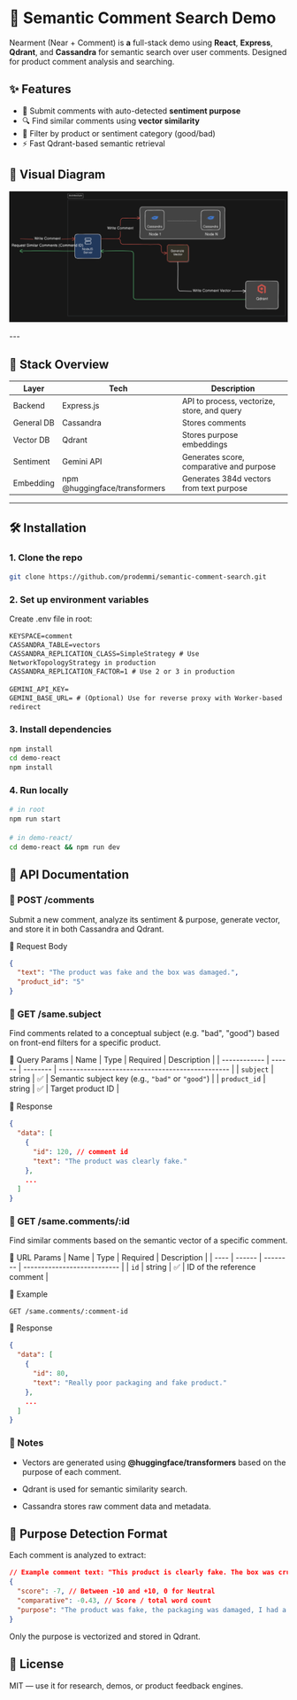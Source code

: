 # 🧠 Semantic Comment Search Demo 
Nearment (Near + Comment) is **a** full-stack demo using **React**, **Express**, **Qdrant**, and **Cassandra** for semantic search over user comments. Designed for product comment analysis and searching.

## ✨ Features
- 💬 Submit comments with auto-detected **sentiment purpose**
- 🔍 Find similar comments using **vector similarity**
- 🔧 Filter by product or sentiment category (good/bad)
- ⚡ Fast Qdrant-based semantic retrieval

## 🧠 Visual Diagram
<p align="center">
  <img src="assets/diagram.png" />
</p>
---

## 🧩 Stack Overview
| Layer         | Tech                            | Description                                 |
|---------------|----------------------------------|---------------------------------------------|
| Backend       | Express.js                      | API to process, vectorize, store, and query |
| General DB    | Cassandra                       | Stores comments                             |
| Vector DB     | Qdrant                          | Stores purpose embeddings                   |
| Sentiment     | Gemini API                      | Generates score, comparative and purpose    |
| Embedding     | npm @huggingface/transformers   | Generates 384d vectors from text purpose    |

---

## 🛠️ Installation

### 1. Clone the repo

```bash
git clone https://github.com/prodemmi/semantic-comment-search.git
```

### 2. Set up environment variables
Create .env file in root:

```env
KEYSPACE=comment
CASSANDRA_TABLE=vectors
CASSANDRA_REPLICATION_CLASS=SimpleStrategy # Use NetworkTopologyStrategy in production
CASSANDRA_REPLICATION_FACTOR=1 # Use 2 or 3 in production

GEMINI_API_KEY=
GEMINI_BASE_URL= # (Optional) Use for reverse proxy with Worker-based redirect 
```

### 3. Install dependencies
```bash
npm install
cd demo-react
npm install
```

### 4. Run locally
```bash
# in root
npm run start

# in demo-react/
cd demo-react && npm run dev
```

## 📡 API Documentation
### 📌 POST /comments
Submit a new comment, analyze its sentiment & purpose, generate vector, and store it in both Cassandra and Qdrant.

🔸 Request Body
```json
{
  "text": "The product was fake and the box was damaged.",
  "product_id": "5"
}
```
### 📌 GET /same.subject
Find comments related to a conceptual subject (e.g. "bad", "good") based on front-end filters for a specific product.

🔸 Query Params
| Name         | Type   | Required | Description                                      |
| ------------ | ------ | -------- | ------------------------------------------------ |
| `subject`    | string | ✅        | Semantic subject key (e.g., `"bad"` or `"good"`) |
| `product_id` | string | ✅        | Target product ID                                |

🔸 Response
```json
{
  "data": [
    {
      "id": 120, // comment id
      "text": "The product was clearly fake."
    },
    ...
  ]
}
```

### 📌 GET /same.comments/:id
Find similar comments based on the semantic vector of a specific comment.

🔸 URL Params
| Name | Type   | Required | Description                 |
| ---- | ------ | -------- | --------------------------- |
| `id` | string | ✅        | ID of the reference comment |

🔸 Example

```
GET /same.comments/:comment-id
```

🔸 Response
```json
{
  "data": [
    {
      "id": 80,
      "text": "Really poor packaging and fake product."
    },
    ...
  ]
}
```

### 📌 Notes
- Vectors are generated using **@huggingface/transformers** based on the purpose of each comment.

- Qdrant is used for semantic similarity search.

- Cassandra stores raw comment data and metadata.

## 🧠 Purpose Detection Format
Each comment is analyzed to extract:
```json
// Example comment text: "This product is clearly fake. The box was crushed and the quality is awful. I really regret buying it — terrible experience overall."
{
  "score": -7, // Between -10 and +10, 0 for Neutral
  "comparative": -0.43, // Score / total word count
  "purpose": "The product was fake, the packaging was damaged, I had a bad experience, I regretted the purchase, the quality was poor."
}
```
Only the purpose is vectorized and stored in Qdrant.

## 📖 License
MIT — use it for research, demos, or product feedback engines.